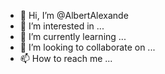 - 👋 Hi, I’m @AlbertAlexande
- 👀 I’m interested in ...
- 🌱 I’m currently learning ...
- 💞️ I’m looking to collaborate on ...
- 📫 How to reach me ...

<!---
AlbertAlexande/AlbertAlexande is a ✨ special ✨ repository because its `README.md` (this file) appears on your GitHub profile.
You can click the Preview link to take a look at your changes.
--->
